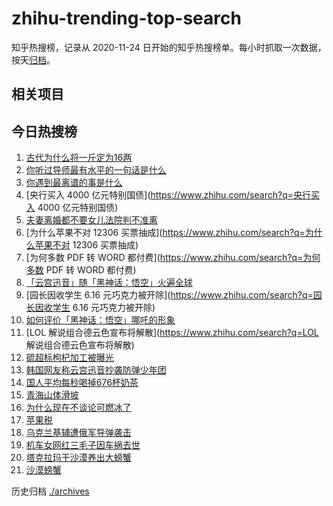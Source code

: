 # zhihu-trending-top-search

知乎热搜榜，记录从 2020-11-24
日开始的知乎热搜榜单。每小时抓取一次数据，按天[归档](./archives)。

## 相关项目

## 今日热搜榜

<!-- BEGIN -->
<!-- 最后更新时间 Thu Sep 05 2024 19:08:51 GMT+0800 (China Standard Time) -->

1. [古代为什么将一斤定为16两](https://www.zhihu.com/search?q=古代为什么将一斤定为16两)
1. [你听过导师最有水平的一句话是什么](https://www.zhihu.com/search?q=你听过导师最有水平的一句话是什么)
1. [你遇到最离谱的事是什么](https://www.zhihu.com/search?q=你遇到最离谱的事是什么)
1. [央行买入 4000 亿元特别国债](https://www.zhihu.com/search?q=央行买入 4000
   亿元特别国债)
1. [夫妻离婚都不要女儿法院判不准离](https://www.zhihu.com/search?q=夫妻离婚都不要女儿法院判不准离)
1. [为什么苹果不对 12306 买票抽成](https://www.zhihu.com/search?q=为什么苹果不对
   12306 买票抽成)
1. [为何多数 PDF 转 WORD 都付费](https://www.zhihu.com/search?q=为何多数 PDF 转
   WORD 都付费)
1. [「云宫迅音」随「黑神话：悟空」火遍全球](https://www.zhihu.com/search?q=「云宫迅音」随「黑神话：悟空」火遍全球)
1. [园长因收学生 6.16
   元巧克力被开除](https://www.zhihu.com/search?q=园长因收学生 6.16
   元巧克力被开除)
1. [如何评价「黑神话：悟空」哪吒的形象](https://www.zhihu.com/search?q=如何评价「黑神话：悟空」哪吒的形象)
1. [LOL 解说组合德云色宣布将解散](https://www.zhihu.com/search?q=LOL
   解说组合德云色宣布将解散)
1. [硫超标枸杞加工被曝光](https://www.zhihu.com/search?q=硫超标枸杞加工被曝光)
1. [韩国网友称云宫迅音抄袭防弹少年团](https://www.zhihu.com/search?q=韩国网友称云宫迅音抄袭防弹少年团)
1. [国人平均每秒喝掉676杯奶茶](https://www.zhihu.com/search?q=国人平均每秒喝掉676杯奶茶)
1. [青海山体滑坡](https://www.zhihu.com/search?q=青海山体滑坡)
1. [为什么现在不谈论可燃冰了](https://www.zhihu.com/search?q=为什么现在不谈论可燃冰了)
1. [苹果税](https://www.zhihu.com/search?q=苹果税)
1. [乌克兰基辅遭俄军导弹袭击](https://www.zhihu.com/search?q=乌克兰基辅遭俄军导弹袭击)
1. [机车女网红三毛子因车祸去世](https://www.zhihu.com/search?q=机车女网红三毛子因车祸去世)
1. [塔克拉玛干沙漠养出大螃蟹](https://www.zhihu.com/search?q=塔克拉玛干沙漠养出大螃蟹)
1. [沙漠螃蟹](https://www.zhihu.com/search?q=沙漠螃蟹)

<!-- END -->

历史归档 [./archives](./archives)
